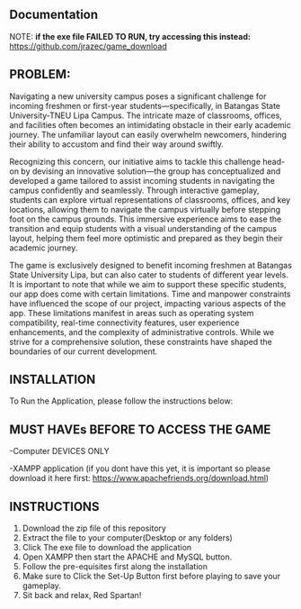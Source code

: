 ## Documentation
NOTE: **if the exe file FAILED TO RUN, try accessing this instead:** https://github.com/jrazec/game_download
## PROBLEM:
Navigating a new university campus poses a significant challenge for incoming freshmen or first-year students—specifically, in Batangas State University-TNEU Lipa Campus. The intricate maze of classrooms, offices, and facilities often becomes an intimidating obstacle in their early academic journey. The unfamiliar layout can easily overwhelm newcomers, hindering their ability to accustom and find their way around swiftly. 

Recognizing this concern, our initiative aims to tackle this challenge head-on by devising an innovative solution—the group has conceptualized and developed a game tailored to assist incoming students in navigating the campus confidently and seamlessly. Through interactive gameplay, students can explore virtual representations of classrooms, offices, and key locations, allowing them to navigate the campus virtually before stepping foot on the campus grounds. This immersive experience aims to ease the transition and equip students with a visual understanding of the campus layout, helping them feel more optimistic and prepared as they begin their academic journey.

The game is exclusively designed to benefit incoming freshmen at Batangas State University Lipa, but can also cater to students of different year levels. It is important to note that while we aim to support these specific students, our app does come with certain limitations. Time and manpower constraints have influenced the scope of our project, impacting various aspects of the app. These limitations manifest in areas such as operating system compatibility, real-time connectivity features, user experience enhancements, and the complexity of administrative controls. While we strive for a comprehensive solution, these constraints have shaped the boundaries of our current development.

## INSTALLATION
To Run the Application, please follow the instructions below:

## MUST HAVEs BEFORE TO ACCESS THE GAME
-Computer DEVICES ONLY

-XAMPP application
(if you dont have this yet, it is important so please download it here first: https://www.apachefriends.org/download.html)

## INSTRUCTIONS
1. Download the zip file of this repository
2. Extract the file to your computer(Desktop or any folders)
3. Click The exe file to download the application
4. Open XAMPP then start the APACHE and MySQL button.
5. Follow the pre-equisites first along the installation
6. Make sure to Click the Set-Up Button first before playing to save your gameplay.
7. Sit back and relax, Red Spartan! 

